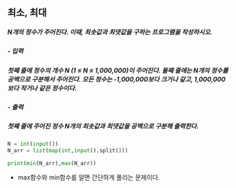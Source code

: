 ## 최소, 최대
##### N개의 정수가 주어진다. 이때, 최솟값과 최댓값을 구하는 프로그램을 작성하시오.

##### - 입력
##### 첫째 줄에 정수의 개수 N (1 ≤ N ≤ 1,000,000)이 주어진다. 둘째 줄에는 N개의 정수를 공백으로 구분해서 주어진다. 모든 정수는 -1,000,000보다 크거나 같고, 1,000,000보다 작거나 같은 정수이다.

##### - 출력
##### 첫째 줄에 주어진 정수 N개의 최솟값과 최댓값을 공백으로 구분해 출력한다.

```python
N = int(input())
N_arr = list(map(int,input().split()))

print(min(N_arr),max(N_arr))
```

- max함수와 min함수를 알면 간단하게 풀리는 문제이다.
